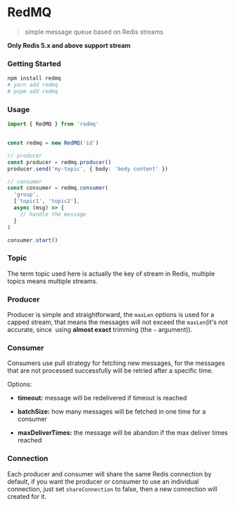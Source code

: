 # RedMQ 

> simple message queue based on Redis streams

**Only Redis 5.x and above support stream**

### Getting Started

```bash
npm install redmq
# yarn add redmq
# pnpm add redmq
```

### Usage

```typescript
import { RedMQ } from 'redmq'


const redmq = new RedMQ('id')

// producer
const producer = redmq.producer()
producer.send('my-topic', { body: 'body content' })

// consumer
const consumer = redmq.consumer(
  'group',
  ['topic1', 'topic2'],
  async (msg) => {
    // handle the message
  }
)

consumer.start()
```

### Topic

The term topic used here is actually the key of stream in Redis, multiple topics means multiple streams.

### Producer

Producer is simple and straightforward, the `maxLen` options is used for a capped stream, that means the messages will not exceed the `maxLen`(it's not accurate, since  using **almost exact** trimming (the `~` argument)).

### Consumer

Consumers use pull strategy for fetching new messages, for the messages that are not processed successfully will be retried after a specific time.

Options:

- **timeout:** message will be redelivered if timeout is reached
  
- **batchSize:** how many messages will be fetched in one time for a consumer
  
- **maxDeliverTimes:** the message will be abandon if the max deliver times reached

### Connection

Each producer and consumer will share the same Redis connection by default, if you want the producer or consumer to use an individual connection, just set `shareConnection` to false, then a new connection will created for it.